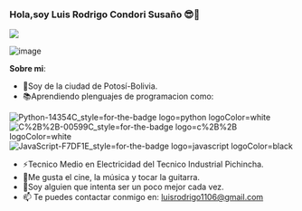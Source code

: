 ### Hola,soy Luis Rodrigo Condori Susaño 😎👋
<p align="left">
 <img src="https://readme-typing-svg.herokuapp.com/?lines=¡Bienvenidos+a+mi+perfil!&center=true&width=360&height=30">
</p>

![image](https://github.com/rodriCondori/rodriCondori/assets/159298397/4177cbec-eb97-4c04-aaa3-742caa4a5b15)

**Sobre mi**:

- 🗻Soy de la ciudad de Potosí-Bolivia.
- 📚Aprendiendo plenguajes de programacion como:

![Python-14354C_style=for-the-badge logo=python logoColor=white](https://github.com/rodriCondori/rodriCondori/assets/159298397/d7c3527d-d371-492e-a129-7bf3c9bc609c)
![C%2B%2B-00599C_style=for-the-badge logo=c%2B%2B logoColor=white](https://github.com/rodriCondori/rodriCondori/assets/159298397/4bd77631-94e5-4d61-b3b4-572c3349c0ca) 
![JavaScript-F7DF1E_style=for-the-badge logo=javascript logoColor=black](https://github.com/rodriCondori/rodriCondori/assets/159298397/603ec089-0f38-4163-a835-ee788bf154db)
- ⚡Tecnico Medio en Electricidad del Tecnico Industrial Pichincha.
- 🎨Me gusta el cine, la música y tocar la guitarra.
- 🔺Soy alguien que intenta ser un poco mejor cada vez.
- 📫 Te puedes contactar conmigo en: luisrodrigo1106@gmail.com



<!--
**rodriCondori/rodriCondori** is a ✨ _special_ ✨ repository because its `README.md` (this file) appears on your GitHub profile.

Here are some ideas to get you started:

- 🔭 I’m currently working on ...
- 🌱 I’m currently learning ...
- 👯 I’m uto collaborate on ju
- 🤔 I’m looking for help with ...
- 💬 Ask me about ...
- 📫 How to reach me: ...
- 😄 Pronouns: ...
- ⚡ Fun fact: ...
-->
